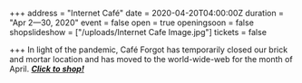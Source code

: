 +++
address = "Internet Café"
date = 2020-04-20T04:00:00Z
duration = "Apr 2—30, 2020"
event = false
open = true
openingsoon = false
shopslideshow = ["/uploads/Internet Cafe Image.jpg"]
tickets = false

+++
In light of the pandemic, Café Forgot has temporarily closed our brick and mortar location and has moved to the world-wide-web for the month of April. [**_Click to shop!_**](https://shop.cafeforgot.com/ "Click to shop")